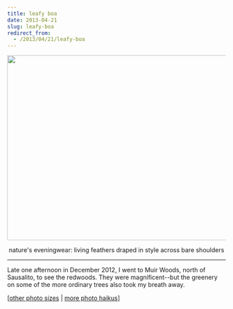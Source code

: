 ```yaml
---
title: leafy boa
date: 2013-04-21
slug: leafy-boa
redirect_from:
  - /2013/04/21/leafy-boa
---
```


<a href="http://www.flickr.com/photos/daniel_hardman/8331418793/sizes/l/"><img class="aligncenter" alt="" src="http://farm9.staticflickr.com/8491/8331418793_d00197cbfe_z.jpg" width="640" height="427" /></a>
<p style="text-align:center;">nature's eveningwear:
living feathers draped in style
across bare shoulders</p>


<hr />

Late one afternoon in December 2012, I went to Muir Woods, north of Sausalito, to see the redwoods. They were magnificent--but the greenery on some of the more ordinary trees also took my breath away.

[<a href="http://www.flickr.com/photos/daniel_hardman/8331418793/sizes/l/" target="_blank">other photo sizes</a> | <a href="http://sivanea.com/category/photos/">more photo haikus</a>]
<div id="jp-post-flair"></div>